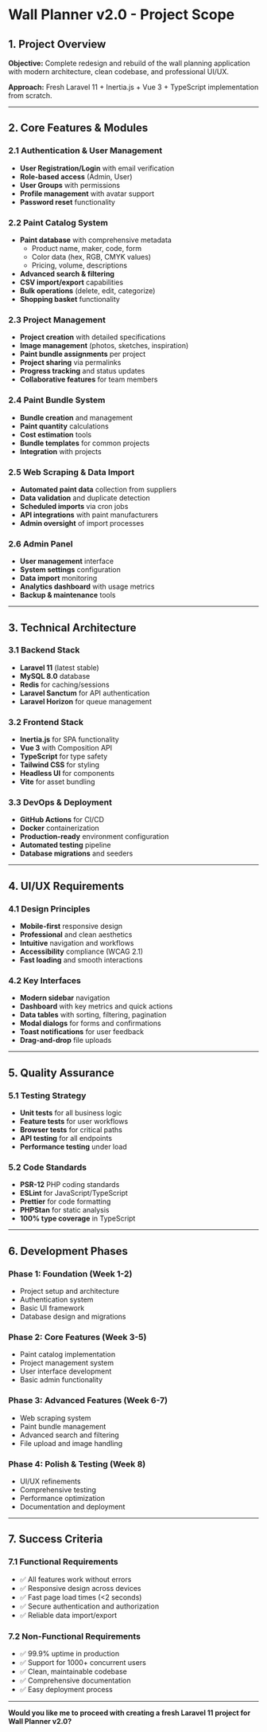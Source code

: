 # Wall Planner v2.0 - Project Scope

## 1. Project Overview
**Objective:** Complete redesign and rebuild of the wall planning application with modern architecture, clean codebase, and professional UI/UX.

**Approach:** Fresh Laravel 11 + Inertia.js + Vue 3 + TypeScript implementation from scratch.

---

## 2. Core Features & Modules

### 2.1 Authentication & User Management
- **User Registration/Login** with email verification
- **Role-based access** (Admin, User)
- **User Groups** with permissions
- **Profile management** with avatar support
- **Password reset** functionality

### 2.2 Paint Catalog System
- **Paint database** with comprehensive metadata
  - Product name, maker, code, form
  - Color data (hex, RGB, CMYK values)
  - Pricing, volume, descriptions
- **Advanced search & filtering**
- **CSV import/export** capabilities
- **Bulk operations** (delete, edit, categorize)
- **Shopping basket** functionality

### 2.3 Project Management
- **Project creation** with detailed specifications
- **Image management** (photos, sketches, inspiration)
- **Paint bundle assignments** per project
- **Project sharing** via permalinks
- **Progress tracking** and status updates
- **Collaborative features** for team members

### 2.4 Paint Bundle System
- **Bundle creation** and management
- **Paint quantity** calculations
- **Cost estimation** tools
- **Bundle templates** for common projects
- **Integration** with projects

### 2.5 Web Scraping & Data Import
- **Automated paint data** collection from suppliers
- **Data validation** and duplicate detection
- **Scheduled imports** via cron jobs
- **API integrations** with paint manufacturers
- **Admin oversight** of import processes

### 2.6 Admin Panel
- **User management** interface
- **System settings** configuration
- **Data import** monitoring
- **Analytics dashboard** with usage metrics
- **Backup & maintenance** tools

---

## 3. Technical Architecture

### 3.1 Backend Stack
- **Laravel 11** (latest stable)
- **MySQL 8.0** database
- **Redis** for caching/sessions
- **Laravel Sanctum** for API authentication
- **Laravel Horizon** for queue management

### 3.2 Frontend Stack
- **Inertia.js** for SPA functionality
- **Vue 3** with Composition API
- **TypeScript** for type safety
- **Tailwind CSS** for styling
- **Headless UI** for components
- **Vite** for asset bundling

### 3.3 DevOps & Deployment
- **GitHub Actions** for CI/CD
- **Docker** containerization
- **Production-ready** environment configuration
- **Automated testing** pipeline
- **Database migrations** and seeders

---

## 4. UI/UX Requirements

### 4.1 Design Principles
- **Mobile-first** responsive design
- **Professional** and clean aesthetics
- **Intuitive** navigation and workflows
- **Accessibility** compliance (WCAG 2.1)
- **Fast loading** and smooth interactions

### 4.2 Key Interfaces
- **Modern sidebar** navigation
- **Dashboard** with key metrics and quick actions
- **Data tables** with sorting, filtering, pagination
- **Modal dialogs** for forms and confirmations
- **Toast notifications** for user feedback
- **Drag-and-drop** file uploads

---

## 5. Quality Assurance

### 5.1 Testing Strategy
- **Unit tests** for all business logic
- **Feature tests** for user workflows
- **Browser tests** for critical paths
- **API testing** for all endpoints
- **Performance testing** under load

### 5.2 Code Standards
- **PSR-12** PHP coding standards
- **ESLint** for JavaScript/TypeScript
- **Prettier** for code formatting
- **PHPStan** for static analysis
- **100% type coverage** in TypeScript

---

## 6. Development Phases

### Phase 1: Foundation (Week 1-2)
- Project setup and architecture
- Authentication system
- Basic UI framework
- Database design and migrations

### Phase 2: Core Features (Week 3-5)
- Paint catalog implementation
- Project management system
- User interface development
- Basic admin functionality

### Phase 3: Advanced Features (Week 6-7)
- Web scraping system
- Paint bundle management
- Advanced search and filtering
- File upload and image handling

### Phase 4: Polish & Testing (Week 8)
- UI/UX refinements
- Comprehensive testing
- Performance optimization
- Documentation and deployment

---

## 7. Success Criteria

### 7.1 Functional Requirements
- ✅ All features work without errors
- ✅ Responsive design across devices
- ✅ Fast page load times (<2 seconds)
- ✅ Secure authentication and authorization
- ✅ Reliable data import/export

### 7.2 Non-Functional Requirements
- ✅ 99.9% uptime in production
- ✅ Support for 1000+ concurrent users
- ✅ Clean, maintainable codebase
- ✅ Comprehensive documentation
- ✅ Easy deployment process

---

**Would you like me to proceed with creating a fresh Laravel 11 project for Wall Planner v2.0?**
